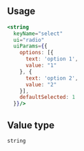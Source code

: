 ## Usage

```jsx
<string
  keyName="select"
  ui="radio"
  uiParams={{
    options: [{
      text: 'option 1',
      value: "1"
    }, {
      text: 'option 2',
      value: "2"
    }],
    defaultSelected: 1
  }}/>
```

## Value type

```js
string
```
